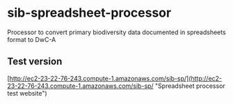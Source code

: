 sib-spreadsheet-processor
=========================

Processor to convert primary biodiversity data documented in spreadsheets format to DwC-A

Test version
-----------
[http://ec2-23-22-76-243.compute-1.amazonaws.com/sib-sp/](http://ec2-23-22-76-243.compute-1.amazonaws.com/sib-sp/ "Spreadsheet processor test website")
